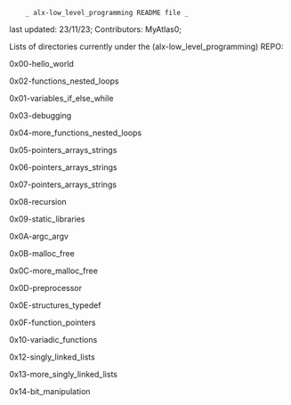 		_ alx-low_level_programming README file _

last updated: 23/11/23;
Contributors: MyAtlas0;


Lists of directories currently under the (alx-low_level_programming) REPO:

0x00-hello_world


0x02-functions_nested_loops


0x01-variables_if_else_while


0x03-debugging


0x04-more_functions_nested_loops


0x05-pointers_arrays_strings


0x06-pointers_arrays_strings


0x07-pointers_arrays_strings


0x08-recursion


0x09-static_libraries


0x0A-argc_argv


0x0B-malloc_free


0x0C-more_malloc_free


0x0D-preprocessor


0x0E-structures_typedef


0x0F-function_pointers


0x10-variadic_functions


0x12-singly_linked_lists


0x13-more_singly_linked_lists


0x14-bit_manipulation
